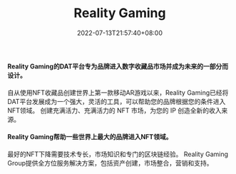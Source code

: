 ﻿---
weight: 
title: "Reality Gaming"
description: "Reality Gaming"
date: 2022-07-13T21:57:40+08:00
lastmod: 2022-07-13T16:45:40+08:00
draft: false
authors: ["MineW"]
featuredImage: "267.jpg"
link: "https://realitygaminggroup.com/"
tags: ["Reality Gaming","开发者服务"]
categories: ["navigation"]
navigation: ["开发者服务"]
lightgallery: true
toc: true
pinned: false
recommend: false
recommend1: false
---
#### Reality Gaming的DAT平台专为品牌进入数字收藏品市场并成为未来的一部分而设计。
自从使用NFT收藏品创建世界上第一款移动AR游戏以来，Reality Gaming已经将DAT平台发展成为一个强大，灵活的工具，可以帮助您的品牌根据您的条件进入NFT领域。
创建充满活力、充满活力的 NFT 市场，为您的 IP 创造全新的收入来源。

#### Reality Gaming帮助一些世界上最大的品牌进入NFT领域。
最好的NFT下降需要技术专长，市场知识和专门的区块链经验。
Reality Gaming Group提供全方位服务解决方案，包括资产创建，市场整合，营销和支持。
